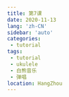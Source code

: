 ```yaml
---
title: 第7课
date: 2020-11-13
lang: 'zh-CN'
sidebar: 'auto'
categories:
 - tutorial
tags: 
 - tutorial 
 - ukulele 
 - 白熊音乐 
 - 弹唱
location: HangZhou
---
```


<!-- <iframe style="height: -webkit-fill-available;width: -webkit-fill-available;" src="/ukuleleTutorial/进阶7.pdf" scrolling="no" border="0" frameborder="no" framespacing="0" allowfullscreen="true"> </iframe> -->